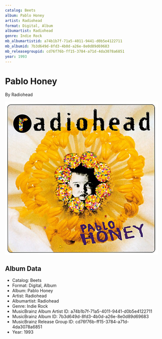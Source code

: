 ```yaml
---
catalog: Beets
album: Pablo Honey
artist: Radiohead
format: Digital, Album
albumartist: Radiohead
genre: Indie Rock
mb_albumartistid: a74b1b7f-71a5-4011-9441-d0b5e4122711
mb_albumid: 7b3d649d-8fd3-4b0d-a26e-8e0d89d69683
mb_releasegroupid: cd76f76b-ff15-3784-a71d-4da3078a6851
year: 1993
---
```


# Pablo Honey

By Radiohead

![](../../assets/beetscovers/Radiohead-Pablo_Honey.jpg)

## Album Data

- Catalog: Beets
- Format: Digital, Album
- Album: Pablo Honey
- Artist: Radiohead
- Albumartist: Radiohead
- Genre: Indie Rock
- MusicBrainz Album Artist ID: a74b1b7f-71a5-4011-9441-d0b5e4122711
- MusicBrainz Album ID: 7b3d649d-8fd3-4b0d-a26e-8e0d89d69683
- MusicBrainz Release Group ID: cd76f76b-ff15-3784-a71d-4da3078a6851
- Year: 1993

